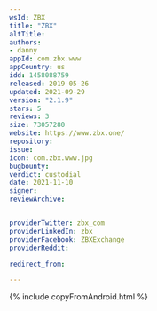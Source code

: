 ```yaml
---
wsId: ZBX
title: "ZBX"
altTitle: 
authors:
- danny
appId: com.zbx.www
appCountry: us
idd: 1458088759
released: 2019-05-26
updated: 2021-09-29
version: "2.1.9"
stars: 5
reviews: 3
size: 73057280
website: https://www.zbx.one/
repository: 
issue: 
icon: com.zbx.www.jpg
bugbounty: 
verdict: custodial
date: 2021-11-10
signer: 
reviewArchive:


providerTwitter: zbx_com
providerLinkedIn: zbx
providerFacebook: ZBXExchange
providerReddit: 

redirect_from:

---
```

{% include copyFromAndroid.html %}
